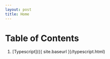```yaml
---
layout: post
title: Home
---
```


# Table of Contents
1. [Typescript]({{ site.baseurl }}/typescript.html)